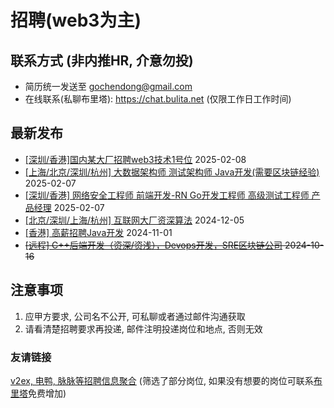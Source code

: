 # 招聘(web3为主)
## 联系方式 (非内推HR, 介意勿投)
- 简历统一发送至 gochendong@gmail.com
- 在线联系(私聊布里塔): https://chat.bulita.net (仅限工作日工作时间)

## 最新发布
- [[深圳/香港]国内某大厂招聘web3技术1号位](https://github.com/gochendong/jobs/issues/6) 2025-02-08
- [[上海/北京/深圳/杭州] 大数据架构师 测试架构师 Java开发(需要区块链经验)](https://github.com/gochendong/jobs/issues/5) 2025-02-07
- [[深圳/香港] 网络安全工程师 前端开发-RN Go开发工程师 高级测试工程师 产品经理](https://github.com/gochendong/jobs/issues/4) 2025-02-07
- [[北京/深圳/上海/杭州] 互联网大厂资深算法](https://github.com/gochendong/jobs/issues/3) 2024-12-05
- [[香港] 高薪招聘Java开发](https://github.com/gochendong/jobs/issues/2) 2024-11-01
- ~~[[远程] C++后端开发（资深/资浅），Devops开发，SRE区块链公司](https://github.com/gochendong/jobs/issues/1) 2024-10-16~~


## 注意事项
1. 应甲方要求, 公司名不公开, 可私聊或者通过邮件沟通获取
2. 请看清楚招聘要求再投递, 邮件注明投递岗位和地点, 否则无效

### 友请链接
[v2ex, 电鸭, 脉脉等招聘信息聚合](https://bulita.net/user?username=Jobs) (筛选了部分岗位, 如果没有想要的岗位可联系[布里塔](https://chat.bulita.net)免费增加)
